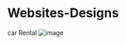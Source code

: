 # Websites-Designs
car Rental
![image](https://github.com/user-attachments/assets/53476f9f-8971-494c-a6bc-04317e9e1049)
